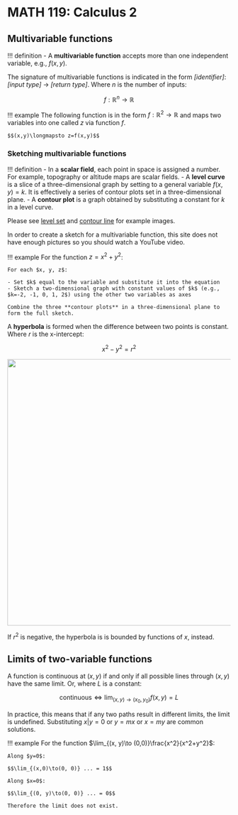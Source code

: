 # MATH 119: Calculus 2

## Multivariable functions

!!! definition
    - A **multivariable function** accepts more than one independent variable, e.g., $f(x, y)$.

The signature of multivariable functions is indicated in the form *[identifier]*: *[input type]* → *[return type]*. Where $n$ is the number of inputs:

$$f: \mathbb R^n \to \mathbb R$$

!!! example
    The following function is in the form $f: \mathbb R^2\to\mathbb R$ and maps two variables into one called $z$ via function $f$.
    
    $$(x,y)\longmapsto z=f(x,y)$$

### Sketching multivariable functions

!!! definition
    - In a **scalar field**, each point in space is assigned a number. For example, topography or altitude maps are scalar fields.
    - A **level curve** is a slice of a three-dimensional graph by setting to a general variable $f(x, y)=k$. It is effectively a series of contour plots set in a three-dimensional plane.
    - A **contour plot** is a graph obtained by substituting a constant for $k$ in a level curve.

Please see [level set](https://en.wikipedia.org/wiki/Level_set) and [contour line](https://en.wikipedia.org/wiki/Contour_line) for example images.

In order to create a sketch for a multivariable function, this site does not have enough pictures so you should watch a YouTube video.

!!! example
    For the function $z=x^2+y^2$:
    
    For each $x, y, z$:
    
    - Set $k$ equal to the variable and substitute it into the equation
    - Sketch a two-dimensional graph with constant values of $k$ (e.g., $k=-2, -1, 0, 1, 2$) using the other two variables as axes
    
    Combine the three **contour plots** in a three-dimensional plane to form the full sketch.

A **hyperbola** is formed when the difference between two points is constant. Where $r$ is the x-intercept:

$$x^2-y^2=r^2$$

<img src="/resources/images/hyperbola.svg" width=600 />

If $r^2$ is negative, the hyperbola is is bounded by functions of $x$, instead.

## Limits of two-variable functions

A function is continuous at $(x, y)$ if and only if all possible lines through $(x, y)$ have the same limit. Or, where $L$ is a constant:

$$\text{continuous}\iff \lim_{(x, y)\to(x_0, y_0)}f(x, y) = L$$

In practice, this means that if any two paths result in different limits, the limit is undefined. Substituting $x|y=0$ or $y=mx$ or $x=my$ are common solutions.

!!! example
    For the function $\lim_{(x, y)\to (0,0)}\frac{x^2}{x^2+y^2}$:
    
    Along $y=0$:
    
    $$\lim_{(x,0)\to(0, 0)} ... = 1$$
    
    Along $x=0$:
    
    $$\lim_{(0, y)\to(0, 0)} ... = 0$$
    
    Therefore the limit does not exist.


